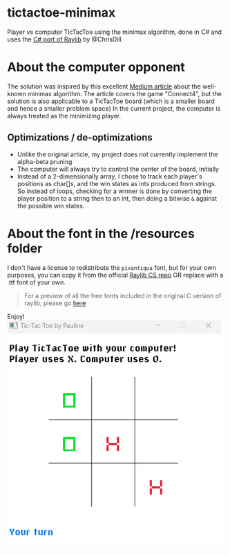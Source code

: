 # tictactoe-minimax
Player vs computer TicTacToe using the minimax algorithm, done in C# and uses the [C# port of Raylib](https://github.com/ChrisDill/Raylib-cs) by @ChrisDill
# About the computer opponent
The solution was inspired by this excellent [Medium article](https://medium.com/analytics-vidhya/artificial-intelligence-at-play-connect-four-minimax-algorithm-explained-3b5fc32e4a4f)
about the well-known minimax algorithm. The article covers the game "Connect4", but the solution is also
applicable to a TicTacToe board (which is a smaller board and hence a smaller problem space)
In the current project, the computer is always treated as the minimizing player.
## Optimizations / de-optimizations
- Unlike the original article, my project does not currently implement the alpha-beta pruning
- The computer will always try to control the center of the board, initially
- Instead of a 2-dimensionally array, I chose to track each player's positions as char[]s, and the win states as ints produced from strings.
So instead of loops, checking for a winner is done by converting the player position to a string then to an int, then doing a bitwise `&` against the possible win states.

# About the font in the /resources folder
I don't have a license to redistribute the `pixantiqua` font, but for your own purposes, you can copy it from the 
official [Raylib CS repo](https://github.com/ChrisDill/Raylib-cs/tree/master/Examples/resources/fonts)
OR
replace with a .ttf font of your own.
> For a preview of all the free fonts included in the original C version of raylib, please go [here](https://www.raylib.com/examples/text/loader.html?name=text_raylib_fonts)

Enjoy!
![Preview of the game window](resources/tictactoe.png)